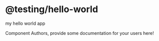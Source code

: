 @testing/hello-world
===============================================
my hello world app

Component Authors, provide some documentation for your users here!